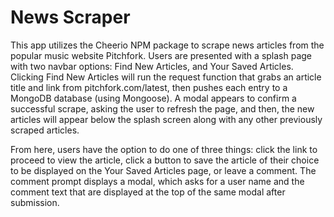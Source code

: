 # News Scraper

This app utilizes the Cheerio NPM package to scrape news articles from the popular music website Pitchfork. Users are presented with a splash page with two navbar options: Find New Articles, and Your Saved Articles. Clicking Find New Articles will run the request function that grabs an article title and link from pitchfork.com/latest, then pushes each entry to a MongoDB database (using Mongoose). A modal appears to confirm a successful scrape, asking the user to refresh the page, and then, the new articles will appear below the splash screen along with any other previously scraped articles.

From here, users have the option to do one of three things: click the link to proceed to view the article, click a button to save the article of their choice to be displayed on the Your Saved Articles page, or leave a comment. The comment prompt displays a modal, which asks for a user name and the comment text that are displayed at the top of the same modal after submission.
